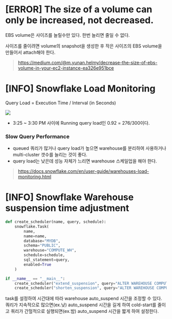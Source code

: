 # [ERROR] The size of a volume can only be increased, not decreased.
EBS volume은 사이즈를 늘릴수만 있다. 한번 늘리면 줄일 수 없다.

사이즈를 줄이려면 volume의 snapshot을 생성한 후 작은 사이즈의 EBS volume을 만들어서 attach해야 한다.

> https://medium.com/@m.yunan.helmy/decrease-the-size-of-ebs-volume-in-your-ec2-instance-ea326e951bce

# [INFO] Snowflake Load Monitoring
Query Load = Execution Time / Interval (in Seconds)

![](https://docs.snowflake.com/en/_images/ui-warehouse-load-monitoring-query-calc.png)

- 3:25 ~ 3:30 PM 사이에 Running query load인 0.92 = 276/300이다.

### Slow Query Performance
- queued 쿼리가 많거나 query load가 높으면 warehouse를 분리하여 사용하거나 multi-cluster 갯수를 늘리는 것이 좋다.
- query load는 낮은데 성능 자체가 느리면 warehouse 스케일업을 해야 한다.

> https://docs.snowflake.com/en/user-guide/warehouses-load-monitoring.html

# [INFO] Snowflake Warehouse suspension time adjustment
```python
def create_scheduler(name, query, schedule):
    snowflake.Task(
        name,
        name=name,
        database="MYDB",
        schema="PUBLIC",
        warehouse="COMPUTE_WH",
        schedule=schedule,
        sql_statement=query,
        enabled=True
    )

if __name__ == "__main__":
	create_scheduler("extend_suspension", query="ALTER WAREHOUSE COMPUTE_WH SET AUTO_SUSPEND=600;", schedule="USING CRON 0 8 * * * Asia/Seoul")
	create_scheduler("shorten_suspension", query="ALTER WAREHOUSE COMPUTE_WH SET AUTO_SUSPEND=300;", schedule="USING CRON 0 18 * * * Asia/Seoul")
```
task를 설정하여 시간대에 따라 warehouse auto_suspend 시간을 조정할 수 있다. 쿼리가 지속적으로 많으면(ex.낮) auto_suspend 시간을 길게 하여 cold-start를 줄이고 쿼리가 간헐적으로 실행되면(ex.밤) auto_suspend 시간을 짧게 하여 설정한다.


